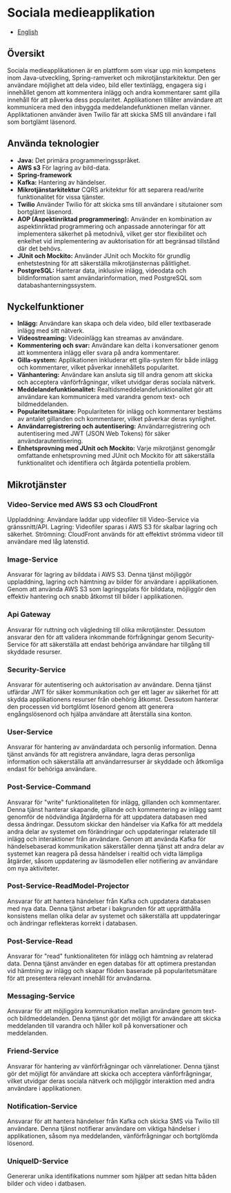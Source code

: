 # Sociala medieapplikation
- [English](README.md)

## Översikt
Sociala medieapplikationen är en plattform som visar upp min kompetens inom Java-utveckling, Spring-ramverket och mikrotjänstarkitektur. Den ger användare möjlighet att dela video, bild eller textinlägg, engagera sig i innehållet genom att kommentera inlägg och andra kommentarer samt gilla innehåll för att påverka dess popularitet. Applikationen tillåter användare att kommunicera med den inbyggda meddelandefunktionen mellan vänner. Appliktationen använder även Twilio fär att skicka SMS till användare i fall som bortglämt läsenord.


## Använda teknologier
- **Java:** Det primära programmeringsspråket.
- **AWS s3** För lagring av bild-data.
- **Spring-framework**
- **Kafka:** Hantering av händelser.
- **Mikrotjänstarkitektur** CQRS arkitektur för att separera read/write funktionalitet för vissa tjänster.
- **Twilio** Använder Twilio för att skicka sms till användare i situtaioner som bortglämt läsenord.
- **AOP (Aspektinriktad programmering):** Använder en kombination av aspektinriktad programmering och anpassade annoteringar för att implementera säkerhet på metodnivå, vilket ger stor flexibilitet och enkelhet vid implementering av auktorisation för att begränsad tillstånd där det behövs.
- **JUnit och Mockito:** Använder JUnit och Mockito för grundlig enhetstestning för att säkerställa mikrotjänsternas pålitlighet.
- **PostgreSQL:** Hanterar data, inklusive inlägg, videodata och bildinformation samt användarinformation, med PostgreSQL som databashanterningssystem.

## Nyckelfunktioner
- **Inlägg:** Användare kan skapa och dela video, bild eller textbaserade inlägg med sitt nätverk.
- **Videostreaming:** Videoinlägg kan streamas av användare.
- **Kommentering och svar:** Användare kan delta i konversationer genom att kommentera inlägg eller svara på andra kommentarer.
- **Gilla-system:** Applikationen inkluderar ett gilla-system för både inlägg och kommentarer, vilket påverkar innehållets popularitet.
- **Vänhantering:** Användare kan ansluta sig till andra genom att skicka och acceptera vänförfrågningar, vilket utvidgar deras sociala nätverk.
- **Meddelandefunktionalitet:** Realtidsmeddelandefunktionalitet gör att användare kan kommunicera med varandra genom text- och bildmeddelanden.
- **Popularitetsmätare:** Populariteten för inlägg och kommentarer bestäms av antalet gillanden och kommentarer, vilket påverkar deras synlighet.
- **Användarregistrering och autentisering:** Användarregistrering och autentisering med JWT (JSON Web Tokens) för säker användarautentisering.
- **Enhetsprovning med JUnit och Mockito:** Varje mikrotjänst genomgår omfattande enhetsprovning med JUnit och Mockito för att säkerställa funktionalitet och identifiera och åtgärda potentiella problem.

## Mikrotjänster

### Video-Service med AWS S3 och CloudFront
Uppladdning: Användare laddar upp videofiler till Video-Service via gränssnitt/API.
Lagring: Videofiler sparas i AWS S3 för skalbar lagring och säkerhet.
Strömning: CloudFront används för att effektivt strömma videor till användare med låg latenstid.


### Image-Service
Ansvarar för lagring av bilddata i AWS S3. Denna tjänst möjliggör uppladdning, lagring och hämtning av bilder för användare 
i applikationen. Genom att använda AWS S3 som lagringsplats för bilddata, möjliggör den effektiv hantering och snabb åtkomst 
till bilder i applikationen.

### Api Gateway
Ansvarar för ruttning och vägledning till olika mikrotjänster. Dessutom ansvarar den för att validera inkommande 
förfrågningar genom Security-Service för att säkerställa att endast behöriga användare har tillgång till skyddade resurser.

### Security-Service
Ansvarar för autentisering och auktorisation av användare. Denna tjänst utfärdar JWT för säker kommunikation och ger ett lager
av säkerhet för att skydda applikationens resurser från obehörig åtkomst. Dessutom hanterar den processen vid bortglömt 
lösenord genom att generera engångslösenord och hjälpa användare att återställa sina konton.

### User-Service
Ansvarar för hantering av användardata och personlig information. Denna tjänst används för att registrera användare, lagra
deras personliga information och säkerställa att användarresurser är skyddade och åtkomliga endast för behöriga användare.

### Post-Service-Command
Ansvarar för "write" funktionaliteten för inlägg, gillanden och kommentarer. Denna tjänst hanterar skapande, gillande och 
kommentering av inlägg samt genomför de nödvändiga åtgärderna för att uppdatera databasen med dessa ändringar. Dessutom 
skickar den händelser via Kafka för att meddela andra delar av systemet om förändringar och uppdateringar relaterade till 
inlägg och interaktioner från användare. Genom att använda Kafka för händelsebaserad kommunikation säkerställer denna tjänst 
att andra delar av systemet kan reagera på dessa händelser i realtid och vidta lämpliga åtgärder, såsom uppdatering av läsmodellen 
eller notifiering av användare om nya aktiviteter.

### Post-Service-ReadModel-Projector
Ansvarar för att hantera händelser från Kafka och uppdatera databasen med nya data. Denna tjänst arbetar i bakgrunden för
att upprätthålla konsistens mellan olika delar av systemet och säkerställa att uppdateringar och ändringar reflekteras korrekt 
i databasen.

### Post-Service-Read
Ansvarar för "read" funktionaliteten för inlägg och hämtning av relaterad data. Denna tjänst använder en egen databas för 
att optimera prestandan vid hämtning av inlägg och skapar flöden baserade på popularitetsmätare för att presentera relevant innehåll för användarna.

### Messaging-Service
Ansvarar för att möjliggöra kommunikation mellan användare genom text- och bildmeddelanden. Denna tjänst gör det möjligt 
för användare att skicka meddelanden till varandra och håller koll på konversationer och meddelanden.

### Friend-Service
Ansvarar för hantering av vänförfrågningar och vänrelationer. Denna tjänst gör det möjligt för användare att skicka och 
acceptera vänförfrågningar, vilket utvidgar deras sociala nätverk och möjliggör interaktion med andra användare i applikationen.

### Notification-Service
Ansvarar för att hantera händelser från Kafka och skicka SMS via Twilio till användare. Denna tjänst notifierar användare
om viktiga händelser i applikationen, såsom nya meddelanden, vänförfrågningar och bortglömda lösenord.

### UniqueID-Service
Genererar unika identifikations nummer som hjälper att sedan hitta båden bilder och video i datbasen.